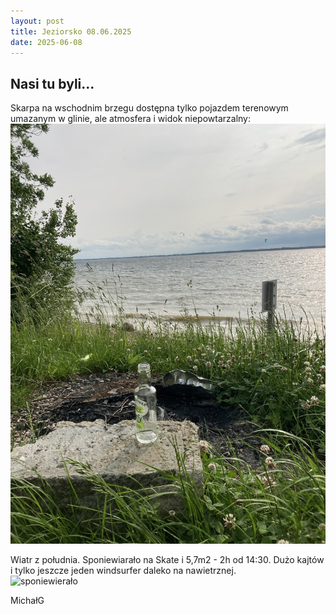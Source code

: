 ```yaml
---
layout: post
title: Jeziorsko 08.06.2025
date: 2025-06-08
---
```


## Nasi tu byli...  

Skarpa na wschodnim brzegu dostępna tylko pojazdem terenowym umazanym w glinie, 
ale atmosfera i widok niepowtarzalny:  
![nasi tu byli](https://raw.githubusercontent.com/naspocie/blog/master/images/2025-06-08-Jeziorsko/NasiTuByli.jpeg "nasi tu byli")  

Wiatr z południa. Sponiewiarało na Skate i 5,7m2 - 2h od 14:30. 
Dużo kajtów i tylko jeszcze jeden windsurfer daleko na nawietrznej.  
![sponiewierało](https://raw.githubusercontent.com/naspocie/blog/master/images/2025-06-08-Jeziorsko/NasiTuByli.gif "sponiewierało")  

MichałG